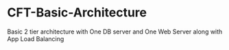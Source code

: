 # CFT-Basic-Architecture
Basic 2 tier architecture with One DB server and One Web Server along with App Load Balancing
